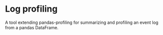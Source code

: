 # Log profiling

A tool extending pandas-profiling for summarizing and profiling an event log from a pandas DataFrame.